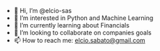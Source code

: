 - 👋 Hi, I’m @elcio-sas
- 👀 I’m interested in Python and Machine Learning
- 🌱 I’m currently learning about Financials
- 💞️ I’m looking to collaborate on companies goals
- 📫 How to reach me: elcio.sabato@gmail.com

<!---
elcio-sas/elcio-sas is a ✨ special ✨ repository because its `README.md` (this file) appears on your GitHub profile.
You can click the Preview link to take a look at your changes.
--->
